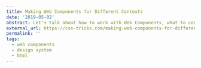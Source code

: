 ```yaml
---
title: Making Web Components for Different Contexts
date: '2019-05-02'
abstract: Let's talk about how to work with Web Components, what to consider, and how to embrace them in your projects.
external_url: https://css-tricks.com/making-web-components-for-different-contexts/
permalink: ''
tags:
  - web components
  - design system
  - html
---
```

